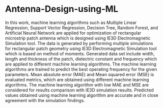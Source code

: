 # Antenna-Design-using-ML
In this work, machine learning algorithms such as Multiple Linear Regression, Support Vector Regression, Decision Tree, Random Forest, and Artificial Neural Network are applied for optimization of rectangular microstrip patch antenna which is designed using IE3D Electromagnetic Simulation tool. The data is generated by performing multiple simulations for rectangular patch geometry using IE3D Electromagnetic Simulation tool which is based on method of moments. Generated data set include width, length and thickness of the patch, dielectric constant and frequency which are applied to different machine learning algorithms. 
The machine learning algorithms are trained to predict the best operating frequency for the given parameters. Mean absolute error (MAE) and Mean squared error (MSE) is evaluated metrics, which are obtained using different machine learning algorithms. The machine learning algorithm with low MAE and MSE are considered for results comparison with IE3D simulation results. Predicted values obtained using machine learning algorithm are accurate and in close agreement with the simulation findings.
